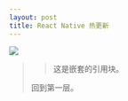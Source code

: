 ```yaml
---
layout: post
title: React Native 热更新
---
```


![]({{site.baseurl}}/public/images/hot/hot00.png)

> 
>
> > 这是嵌套的引用块。
>
> 回到第一层。